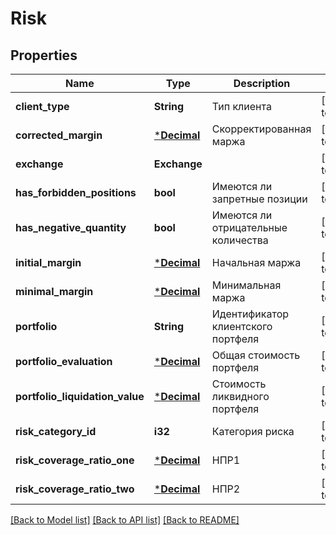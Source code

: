 # Risk

## Properties
Name | Type | Description | Notes
------------ | ------------- | ------------- | -------------
**client_type** | **String** | Тип клиента | [default to null]
**corrected_margin** | [***Decimal**](BigDecimal.md) | Скорректированная маржа | [default to null]
**exchange** | **Exchange** |  | [default to null]
**has_forbidden_positions** | **bool** | Имеются ли запретные позиции | [default to null]
**has_negative_quantity** | **bool** | Имеются ли отрицательные количества | [default to null]
**initial_margin** | [***Decimal**](BigDecimal.md) | Начальная маржа | [default to null]
**minimal_margin** | [***Decimal**](BigDecimal.md) | Минимальная маржа | [default to null]
**portfolio** | **String** | Идентификатор клиентского портфеля | [default to null]
**portfolio_evaluation** | [***Decimal**](BigDecimal.md) | Общая стоимость портфеля | [default to null]
**portfolio_liquidation_value** | [***Decimal**](BigDecimal.md) | Стоимость ликвидного портфеля | [default to null]
**risk_category_id** | **i32** | Категория риска | [default to null]
**risk_coverage_ratio_one** | [***Decimal**](BigDecimal.md) | НПР1 | [default to null]
**risk_coverage_ratio_two** | [***Decimal**](BigDecimal.md) | НПР2 | [default to null]

[[Back to Model list]](../README.md#documentation-for-models) [[Back to API list]](../README.md#documentation-for-api-endpoints) [[Back to README]](../README.md)

